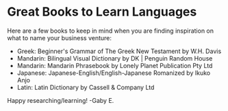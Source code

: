 # Great Books to Learn Languages

Here are a few books to keep in mind when you are finding inspiration on what to name your business venture:

- Greek: Beginner's Grammar of The Greek New Testament by W.H. Davis
- Mandarin: Bilingual Visual Dictionary by DK | Penguin Random House
- Mandarin: Mandarin Phrasebook by Lonely Planet Publication Pty Ltd
- Japanese: Japanese-English/English-Japanese Romanized by Ikuko Anjo
- Latin: Latin Dictionary by Cassell & Company Ltd

Happy researching/learning!
-Gaby E.
